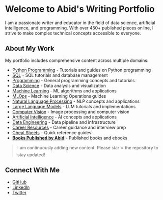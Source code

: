 # Welcome to Abid's Writing Portfolio

I am a passionate writer and educator in the field of data science, artificial intelligence, and programming. With over 450+ published pieces online, I strive to make complex technical concepts accessible to everyone.

## About My Work

My portfolio includes comprehensive content across multiple domains:

- [Python Programming](pages/python) - Tutorials and guides on Python programming
- [SQL](pages/sql) - SQL tutorials and database management
- [Programming](pages/programming) - General programming concepts and tutorials
- [Data Science](pages/data-science) - Data analysis and visualization
- [Machine Learning](pages/machine-learning) - ML algorithms and applications
- [MLOps](pages/machine-learning-operations) - Machine Learning Operations guides
- [Natural Language Processing](pages/natural-language-processing) - NLP concepts and applications
- [Large Language Models](pages/large-language-models) - LLM tutorials and implementations
- [Computer Vision](pages/computer-vision) - Image processing and computer vision
- [Artificial Intelligence](pages/artificial-intelligence) - AI concepts and applications 
- [Data Engineering](pages/data-engineering) - Data pipeline and infrastructure
- [Career Resources](pages/career-advice) - Career guidance and interview prep
- [Cheat Sheets](pages/cheat-sheets) - Quick reference guides
- **[Books Published by Abid](pages/books-by-abid)** - Published books and ebooks

> I am continuously adding new content. Please star ⭐ the repository to stay updated!

## Connect With Me

- [GitHub](https://github.com/yourusername)
- [LinkedIn](https://linkedin.com/in/yourusername)
- [Twitter](https://twitter.com/yourusername) 